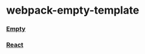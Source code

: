 # webpack-empty-template

### [Empty](https://github.com/Eugeku/webpack-empty-template/blob/webpack-empty-template/README.md)
### [React](https://github.com/Eugeku/webpack-empty-template/blob/webpack-empty-template-react/README.md)
